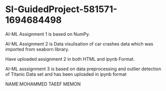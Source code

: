 # SI-GuidedProject-581571-1694684498
AI-ML Assignment 1 is based on NumPy.

AI-ML Assignment 2 is Data visulisation of car crashes data which was imported from seaborn library.

Have uploaded assignment 2 in both HTML and ipynb Format.

AI-ML asssignment 3 is based on data preprocessing and outlier detection of Titanic Data set and has been uploaded in ipynb format

NAME:MOHAMMED TAEEF MEMON
